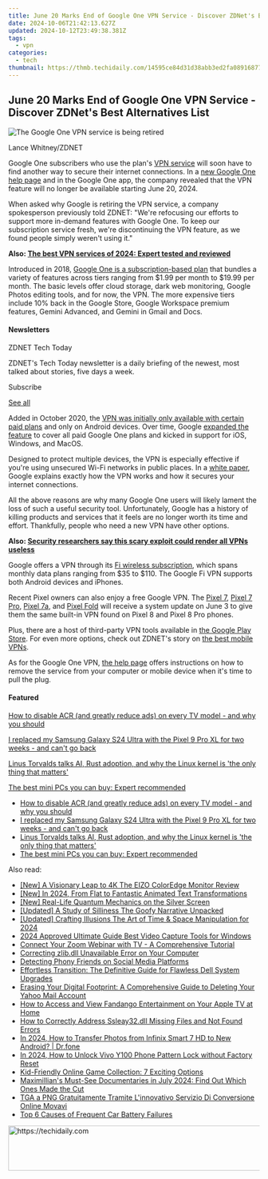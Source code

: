 ```yaml
---
title: June 20 Marks End of Google One VPN Service - Discover ZDNet's Best Alternatives List
date: 2024-10-06T21:42:13.627Z
updated: 2024-10-12T23:49:38.381Z
tags:
  - vpn
categories:
  - tech
thumbnail: https://thmb.techidaily.com/14595ce84d31d38abb3ed2fa0891687712e003ea9a69810e6bfa5725263bbf33.jpg
---
```


## June 20 Marks End of Google One VPN Service - Discover ZDNet's Best Alternatives List

![The Google One VPN service is being retired](https://www.zdnet.com/a/img/resize/2523e94d34d129a66631a5fc4e76d802c4c4afcf/2024/05/16/ce98f773-fecd-4227-9b33-04ee67b10fbf/figure-top-google-to-shut-down-google-one-vpn-on-june-20.jpg?auto=webp&width=1280)

Lance Whitney/ZDNET

Google One subscribers who use the plan's [VPN service](https://www.zdnet.com/article/best-vpn/) will soon have to find another way to secure their internet connections. In a [new Google One help page](https://support.google.com/googleone/answer/14806901) and in the Google One app, the company revealed that the VPN feature will no longer be available starting June 20, 2024.

When asked why Google is retiring the VPN service, a company spokesperson previously told ZDNET: "We're refocusing our efforts to support more in-demand features with Google One. To keep our subscription service fresh, we're discontinuing the VPN feature, as we found people simply weren't using it." 

**Also: [The best VPN services of 2024: Expert tested and reviewed](https://www.zdnet.com/article/best-vpn/)**

Introduced in 2018, [Google One is a subscription-based plan](https://www.zdnet.com/article/what-is-google-one-and-is-it-worth-it/) that bundles a variety of features across tiers ranging from $1.99 per month to $19.99 per month. The basic levels offer cloud storage, dark web monitoring, Google Photos editing tools, and for now, the VPN. The more expensive tiers include 10% back in the Google Store, Google Workspace premium features, Gemini Advanced, and Gemini in Gmail and Docs.

#### Newsletters

ZDNET Tech Today

ZDNET's Tech Today newsletter is a daily briefing of the newest, most talked about stories, five days a week.

 Subscribe

[See all](https://www.zdnet.com/newsletters/)

Added in October 2020, the [VPN was initially only available with certain paid plans](https://www.zdnet.com/article/browsing-from-the-coffee-shop-you-might-want-to-try-googles-new-vpn-service/) and only on Android devices. Over time, Google [expanded the feature](https://www.zdnet.com/article/google-one-brings-vpn-feature-to-more-plans-adds-dark-web-monitoring-for-personal-info/) to cover all paid Google One plans and kicked in support for iOS, Windows, and MacOS.

Designed to protect multiple devices, the VPN is especially effective if you're using unsecured Wi-Fi networks in public places. In a [white paper](https://one.google.com/about/vpn/howitworks), Google explains exactly how the VPN works and how it secures your internet connections.

All the above reasons are why many Google One users will likely lament the loss of such a useful security tool. Unfortunately, Google has a history of killing products and services that it feels are no longer worth its time and effort. Thankfully, people who need a new VPN have other options. 

**Also: [Security researchers say this scary exploit could render all VPNs useless](https://www.zdnet.com/article/security-researchers-say-this-scary-exploit-could-render-all-vpns-useless/)**

Google offers a VPN through its [Fi wireless subscription](https://www.zdnet.com/home-and-office/networking/google-fi-gets-a-new-name-tweaked-pricing-and-a-new-focus-on-family-plans/), which spans monthly data plans ranging from $35 to $110\. The Google Fi VPN supports both Android devices and iPhones. 

Recent Pixel owners can also enjoy a free Google VPN. The [Pixel 7](https://buy.geni.us/Proxy.ashx?TSID=368250&GR%5FURL=https%3A%2F%2Fwww.amazon.com%2FGoogle-Pixel-7-5G-Android-Phone%2Fdp%2FB0BCQXXRJJ%3Ftag%3Dzd-buy-button-20%26ascsubtag%3D%5F%5FCOM%5FCLICK%5FID%5F%5F%7C89403b3a-862d-4d9f-a930-8dfdc0b5ceaa%7Cdtp&dtb=1), [Pixel 7 Pro](https://buy.geni.us/Proxy.ashx?TSID=368250&GR%5FURL=https%3A%2F%2Fwww.amazon.com%2FGoogle-Pixel-Pro-Smartphone-Telephoto%2Fdp%2FB0BCQWYR2Z%3Ftag%3Dzd-buy-button-20%26ascsubtag%3D%5F%5FCOM%5FCLICK%5FID%5F%5F%7C89403b3a-862d-4d9f-a930-8dfdc0b5ceaa%7Cdtp&dtb=1), [Pixel 7a](https://buy.geni.us/Proxy.ashx?TSID=368250&GR%5FURL=https%3A%2F%2Fwww.amazon.com%2FGoogle-Pixel-7a-Unlocked-Android%2Fdp%2FB0BZ9R47PC%3Ftag%3Dzd-buy-button-20%26ascsubtag%3D%5F%5FCOM%5FCLICK%5FID%5F%5F%7C89403b3a-862d-4d9f-a930-8dfdc0b5ceaa%7Cdtp&dtb=1), and [Pixel Fold](https://buy.geni.us/Proxy.ashx?TSID=368250&GR%5FURL=https%3A%2F%2Fwww.amazon.com%2FGoogle-Pixel-Fold-Smartphone-Telephoto%2Fdp%2FB0C34DL6Z7%3Fth%3D1%26tag%3Dzd-buy-button-20%26ascsubtag%3D%5F%5FCOM%5FCLICK%5FID%5F%5F%7C89403b3a-862d-4d9f-a930-8dfdc0b5ceaa%7Cdtp&dtb=1) will receive a system update on June 3 to give them the same built-in VPN found on Pixel 8 and Pixel 8 Pro phones. 

Plus, there are a host of third-party VPN tools available in [the Google Play Store](https://play.google.com/store/search?q=vpn&c=apps). For even more options, check out ZDNET's story on [the best mobile VPNs](https://www.zdnet.com/article/best-mobile-vpn/). 

As for the Google One VPN, [the help page](https://support.google.com/googleone/answer/14806901) offers instructions on how to remove the service from your computer or mobile device when it's time to pull the plug.

#### Featured

[How to disable ACR (and greatly reduce ads) on every TV model - and why you should](https://www.zdnet.com/article/how-to-disable-acr-and-greatly-reduce-ads-on-every-tv-model-and-why-you-should/ "How to disable ACR (and greatly reduce ads) on every TV model - and why you should")

[I replaced my Samsung Galaxy S24 Ultra with the Pixel 9 Pro XL for two weeks - and can't go back](https://www.zdnet.com/article/i-replaced-my-samsung-galaxy-s24-ultra-with-the-pixel-9-pro-xl-for-two-weeks-and-cant-go-back/ "I replaced my Samsung Galaxy S24 Ultra with the Pixel 9 Pro XL for two weeks - and can't go back")

[Linus Torvalds talks AI, Rust adoption, and why the Linux kernel is 'the only thing that matters'](https://www.zdnet.com/article/linus-torvalds-talks-ai-rust-adoption-and-why-the-linux-kernel-is-the-only-thing-that-matters/ "Linus Torvalds talks AI, Rust adoption, and why the Linux kernel is 'the only thing that matters'")

[The best mini PCs you can buy: Expert recommended](https://www.zdnet.com/article/best-mini-pc/ "The best mini PCs you can buy: Expert recommended")

* [How to disable ACR (and greatly reduce ads) on every TV model - and why you should](https://www.zdnet.com/article/how-to-disable-acr-and-greatly-reduce-ads-on-every-tv-model-and-why-you-should/ "How to disable ACR (and greatly reduce ads) on every TV model - and why you should")
* [I replaced my Samsung Galaxy S24 Ultra with the Pixel 9 Pro XL for two weeks - and can't go back](https://www.zdnet.com/article/i-replaced-my-samsung-galaxy-s24-ultra-with-the-pixel-9-pro-xl-for-two-weeks-and-cant-go-back/ "I replaced my Samsung Galaxy S24 Ultra with the Pixel 9 Pro XL for two weeks - and can't go back")
* [Linus Torvalds talks AI, Rust adoption, and why the Linux kernel is 'the only thing that matters'](https://www.zdnet.com/article/linus-torvalds-talks-ai-rust-adoption-and-why-the-linux-kernel-is-the-only-thing-that-matters/ "Linus Torvalds talks AI, Rust adoption, and why the Linux kernel is 'the only thing that matters'")
* [The best mini PCs you can buy: Expert recommended](https://www.zdnet.com/article/best-mini-pc/ "The best mini PCs you can buy: Expert recommended")

<ins class="adsbygoogle"
     style="display:block"
     data-ad-format="autorelaxed"
     data-ad-client="ca-pub-7571918770474297"
     data-ad-slot="1223367746"></ins>

<ins class="adsbygoogle"
     style="display:block"
     data-ad-client="ca-pub-7571918770474297"
     data-ad-slot="8358498916"
     data-ad-format="auto"
     data-full-width-responsive="true"></ins>

<span class="atpl-alsoreadstyle">Also read:</span>
<div><ul>
<li><a href="https://fox-helps.techidaily.com/new-a-visionary-leap-to-4k-the-eizo-coloredge-monitor-review/"><u>[New] A Visionary Leap to 4K The EIZO ColorEdge Monitor Review</u></a></li>
<li><a href="https://youtube-lab.techidaily.com/n-2024-from-flat-to-fantastic-animated-text-transformations/"><u>[New] In 2024, From Flat to Fantastic Animated Text Transformations</u></a></li>
<li><a href="https://some-skills.techidaily.com/new-real-life-quantum-mechanics-on-the-silver-screen/"><u>[New] Real-Life Quantum Mechanics on the Silver Screen</u></a></li>
<li><a href="https://extra-information.techidaily.com/updated-a-study-of-silliness-the-goofy-narrative-unpacked/"><u>[Updated] A Study of Silliness The Goofy Narrative Unpacked</u></a></li>
<li><a href="https://fox-direct.techidaily.com/updated-crafting-illusions-the-art-of-time-and-space-manipulation-for-2024/"><u>[Updated] Crafting Illusions The Art of Time & Space Manipulation for 2024</u></a></li>
<li><a href="https://digital-screen-recording.techidaily.com/2024-approved-ultimate-guide-best-video-capture-tools-for-windows/"><u>2024 Approved Ultimate Guide Best Video Capture Tools for Windows</u></a></li>
<li><a href="https://techno-recovery.techidaily.com/connect-your-zoom-webinar-with-tv-a-comprehensive-tutorial/"><u>Connect Your Zoom Webinar with TV - A Comprehensive Tutorial</u></a></li>
<li><a href="https://techno-recovery.techidaily.com/correcting-zlibdll-unavailable-error-on-your-computer/"><u>Correcting zlib.dll Unavailable Error on Your Computer</u></a></li>
<li><a href="https://techno-recovery.techidaily.com/detecting-phony-friends-on-social-media-platforms/"><u>Detecting Phony Friends on Social Media Platforms</u></a></li>
<li><a href="https://fox-useful.techidaily.com/effortless-transition-the-definitive-guide-for-flawless-dell-system-upgrades/"><u>Effortless Transition: The Definitive Guide for Flawless Dell System Upgrades</u></a></li>
<li><a href="https://techno-recovery.techidaily.com/1722869839318-erasing-your-digital-footprint-a-comprehensive-guide-to-deleting-your-yahoo-mail-account/"><u>Erasing Your Digital Footprint: A Comprehensive Guide to Deleting Your Yahoo Mail Account</u></a></li>
<li><a href="https://techno-recovery.techidaily.com/how-to-access-and-view-fandango-entertainment-on-your-apple-tv-at-home/"><u>How to Access and View Fandango Entertainment on Your Apple TV at Home</u></a></li>
<li><a href="https://techno-recovery.techidaily.com/how-to-correctly-address-ssleay32dll-missing-files-and-not-found-errors/"><u>How to Correctly Address Ssleay32.dll Missing Files and Not Found Errors</u></a></li>
<li><a href="https://android-transfer.techidaily.com/in-2024-how-to-transfer-photos-from-infinix-smart-7-hd-to-new-android-drfone-by-drfone-transfer-from-android-transfer-from-android/"><u>In 2024, How to Transfer Photos from Infinix Smart 7 HD to New Android? | Dr.fone</u></a></li>
<li><a href="https://android-unlock.techidaily.com/in-2024-how-to-unlock-vivo-y100-phone-pattern-lock-without-factory-reset-by-drfone-android/"><u>In 2024, How to Unlock Vivo Y100 Phone Pattern Lock without Factory Reset</u></a></li>
<li><a href="https://techno-recovery.techidaily.com/kid-friendly-online-game-collection-7-exciting-options/"><u>Kid-Friendly Online Game Collection: 7 Exciting Options</u></a></li>
<li><a href="https://techno-recovery.techidaily.com/maximillians-must-see-documentaries-in-july-2024-find-out-which-ones-made-the-cut/"><u>Maximillian's Must-See Documentaries in July 2024: Find Out Which Ones Made the Cut</u></a></li>
<li><a href="https://some-tips.techidaily.com/tga-a-png-gratuitamente-tramite-linnovativo-servizio-di-conversione-online-movavi/"><u>TGA a PNG Gratuitamente Tramite L'innovativo Servizio Di Conversione Online Movavi</u></a></li>
<li><a href="https://techno-recovery.techidaily.com/top-6-causes-of-frequent-car-battery-failures/"><u>Top 6 Causes of Frequent Car Battery Failures</u></a></li>
</ul></div>

<!-- affiliate ads begin -->
<a href="https://unicoeye.pxf.io/c/5597632/2148774/18498" target="_top" id="2148774">
  <img src="//a.impactradius-go.com/display-ad/18498-2148774" border="0" alt="https://techidaily.com" width="728" height="90"/>
</a>
<img height="0" width="0" src="https://unicoeye.pxf.io/i/5597632/2148774/18498" style="position:absolute;visibility:hidden;" border="0" />
<!-- affiliate ads end -->

